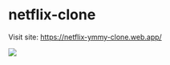 # netflix-clone
Visit site:
https://netflix-ymmy-clone.web.app/


![](https://i.imgur.com/UNv3Pcd.png)